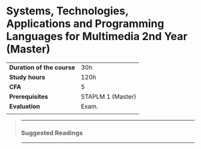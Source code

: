 # **Systems, Technologies, Applications and Programming Languages for Multimedia 2nd Year (Master)**  

|                          |     |
|:-------------------------|:----|  
|**Duration of the course**|30h  |
|**Study hours**           |120h |
|**CFA**                   |5    |
|**Prerequisites**         |STAPLM 1 (Master)|
|**Evaluation**            |Exam.|
|                          |     |



>---
>### **Suggested Readings**  

>---

